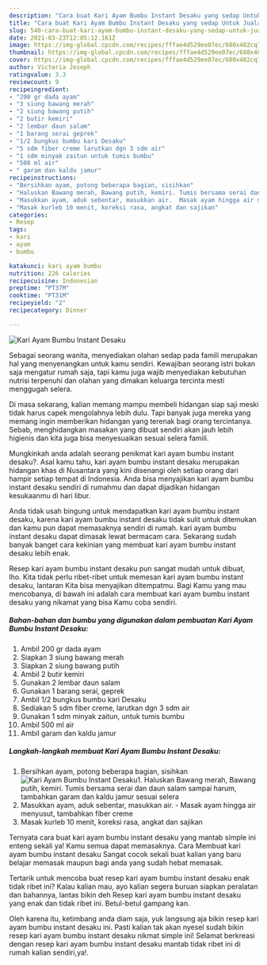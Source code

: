 ```yaml
---
description: "Cara buat Kari Ayam Bumbu Instant Desaku yang sedap Untuk Jualan"
title: "Cara buat Kari Ayam Bumbu Instant Desaku yang sedap Untuk Jualan"
slug: 540-cara-buat-kari-ayam-bumbu-instant-desaku-yang-sedap-untuk-jualan
date: 2021-03-23T12:05:12.161Z
image: https://img-global.cpcdn.com/recipes/fffae4d529ee07ec/680x482cq70/kari-ayam-bumbu-instant-desaku-foto-resep-utama.jpg
thumbnail: https://img-global.cpcdn.com/recipes/fffae4d529ee07ec/680x482cq70/kari-ayam-bumbu-instant-desaku-foto-resep-utama.jpg
cover: https://img-global.cpcdn.com/recipes/fffae4d529ee07ec/680x482cq70/kari-ayam-bumbu-instant-desaku-foto-resep-utama.jpg
author: Victoria Joseph
ratingvalue: 3.3
reviewcount: 9
recipeingredient:
- "200 gr dada ayam"
- "3 siung bawang merah"
- "2 siung bawang putih"
- "2 butir kemiri"
- "2 lembar daun salam"
- "1 barang serai geprek"
- "1/2 bungkus bumbu kari Desaku"
- "5 sdm fiber creme larutkan dgn 3 sdm air"
- "1 sdm minyak zaitun untuk tumis bumbu"
- "500 ml air"
- " garam dan kaldu jamur"
recipeinstructions:
- "Bersihkan ayam, potong beberapa bagian, sisihkan"
- "Haluskan Bawang merah, Bawang putih, kemiri. Tumis bersama serai dan daun salam sampai harum, tambahkan garam dan kaldu jamur sesuai selera"
- "Masukkan ayam, aduk sebentar, masukkan air.  Masak ayam hingga air menyusut, tambahkan fiber creme"
- "Masak kurleb 10 menit, koreksi rasa, angkat dan sajikan"
categories:
- Resep
tags:
- kari
- ayam
- bumbu

katakunci: kari ayam bumbu 
nutrition: 226 calories
recipecuisine: Indonesian
preptime: "PT37M"
cooktime: "PT31M"
recipeyield: "2"
recipecategory: Dinner

---
```



![Kari Ayam Bumbu Instant Desaku](https://img-global.cpcdn.com/recipes/fffae4d529ee07ec/680x482cq70/kari-ayam-bumbu-instant-desaku-foto-resep-utama.jpg)

Sebagai seorang wanita, menyediakan olahan sedap pada famili merupakan hal yang menyenangkan untuk kamu sendiri. Kewajiban seorang istri bukan saja mengatur rumah saja, tapi kamu juga wajib menyediakan kebutuhan nutrisi terpenuhi dan olahan yang dimakan keluarga tercinta mesti menggugah selera.

Di masa  sekarang, kalian memang mampu membeli hidangan siap saji meski tidak harus capek mengolahnya lebih dulu. Tapi banyak juga mereka yang memang ingin memberikan hidangan yang terenak bagi orang tercintanya. Sebab, menghidangkan masakan yang dibuat sendiri akan jauh lebih higienis dan kita juga bisa menyesuaikan sesuai selera famili. 



Mungkinkah anda adalah seorang penikmat kari ayam bumbu instant desaku?. Asal kamu tahu, kari ayam bumbu instant desaku merupakan hidangan khas di Nusantara yang kini disenangi oleh setiap orang dari hampir setiap tempat di Indonesia. Anda bisa menyajikan kari ayam bumbu instant desaku sendiri di rumahmu dan dapat dijadikan hidangan kesukaanmu di hari libur.

Anda tidak usah bingung untuk mendapatkan kari ayam bumbu instant desaku, karena kari ayam bumbu instant desaku tidak sulit untuk ditemukan dan kamu pun dapat memasaknya sendiri di rumah. kari ayam bumbu instant desaku dapat dimasak lewat bermacam cara. Sekarang sudah banyak banget cara kekinian yang membuat kari ayam bumbu instant desaku lebih enak.

Resep kari ayam bumbu instant desaku pun sangat mudah untuk dibuat, lho. Kita tidak perlu ribet-ribet untuk memesan kari ayam bumbu instant desaku, lantaran Kita bisa menyajikan ditempatmu. Bagi Kamu yang mau mencobanya, di bawah ini adalah cara membuat kari ayam bumbu instant desaku yang nikamat yang bisa Kamu coba sendiri.

<!--inarticleads1-->

##### Bahan-bahan dan bumbu yang digunakan dalam pembuatan Kari Ayam Bumbu Instant Desaku:

1. Ambil 200 gr dada ayam
1. Siapkan 3 siung bawang merah
1. Siapkan 2 siung bawang putih
1. Ambil 2 butir kemiri
1. Gunakan 2 lembar daun salam
1. Gunakan 1 barang serai, geprek
1. Ambil 1/2 bungkus bumbu kari Desaku
1. Sediakan 5 sdm fiber creme, larutkan dgn 3 sdm air
1. Gunakan 1 sdm minyak zaitun, untuk tumis bumbu
1. Ambil 500 ml air
1. Ambil  garam dan kaldu jamur




<!--inarticleads2-->

##### Langkah-langkah membuat Kari Ayam Bumbu Instant Desaku:

1. Bersihkan ayam, potong beberapa bagian, sisihkan
<img src="https://img-global.cpcdn.com/steps/32fd2f5a087dd20c/160x128cq70/kari-ayam-bumbu-instant-desaku-langkah-memasak-1-foto.jpg" alt="Kari Ayam Bumbu Instant Desaku">1. Haluskan Bawang merah, Bawang putih, kemiri. Tumis bersama serai dan daun salam sampai harum, tambahkan garam dan kaldu jamur sesuai selera
1. Masukkan ayam, aduk sebentar, masukkan air.  - Masak ayam hingga air menyusut, tambahkan fiber creme
1. Masak kurleb 10 menit, koreksi rasa, angkat dan sajikan




Ternyata cara buat kari ayam bumbu instant desaku yang mantab simple ini enteng sekali ya! Kamu semua dapat memasaknya. Cara Membuat kari ayam bumbu instant desaku Sangat cocok sekali buat kalian yang baru belajar memasak maupun bagi anda yang sudah hebat memasak.

Tertarik untuk mencoba buat resep kari ayam bumbu instant desaku enak tidak ribet ini? Kalau kalian mau, ayo kalian segera buruan siapkan peralatan dan bahannya, lantas bikin deh Resep kari ayam bumbu instant desaku yang enak dan tidak ribet ini. Betul-betul gampang kan. 

Oleh karena itu, ketimbang anda diam saja, yuk langsung aja bikin resep kari ayam bumbu instant desaku ini. Pasti kalian tak akan nyesel sudah bikin resep kari ayam bumbu instant desaku nikmat simple ini! Selamat berkreasi dengan resep kari ayam bumbu instant desaku mantab tidak ribet ini di rumah kalian sendiri,ya!.

